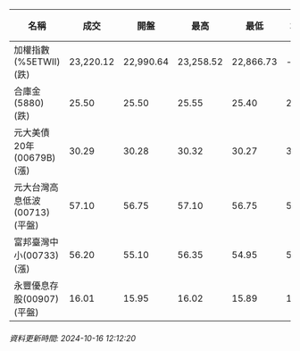 | 名稱 | 成交 | 開盤 | 最高 | 最低 | 均價 | 成交金額(億) | 昨收 | 漲跌幅 | 漲跌 | 總量 | 昨量 | 振幅 |
| -------- | -------- | -------- | -------- |-------- | -------- | -------- |-------- |-------- |-------- | -------- | -------- |-------- |
|加權指數(%5ETWII) (跌)|23,220.12|22,990.64|23,258.52|22,866.73|-|2,656.03|23,292.04|0.31%|71.92|5,619,840|0|1.68%|
|合庫金(5880) (跌)|25.50|25.50|25.55|25.40|25.44|1.42|25.55|0.20%|0.05|5,564|14,006|0.59%|
|元大美債20年(00679B) (漲)|30.29|30.28|30.32|30.27|30.29|14.28|29.98|1.03%|0.31|47,144|66,513|0.17%|
|元大台灣高息低波(00713) (平盤)|57.10|56.75|57.10|56.75|56.90|4.93|57.10|0.00%|0.00|8,672|8,331|0.61%|
|富邦臺灣中小(00733) (漲)|56.20|55.10|56.35|54.95|55.84|0.807|55.55|1.17%|0.65|1,446|1,477|2.52%|
|永豐優息存股(00907) (平盤)|16.01|15.95|16.02|15.89|15.96|0.477|16.01|0.00%|0.00|2,987|3,976|0.81%|
###### 資料更新時間: 2024-10-16 12:12:20